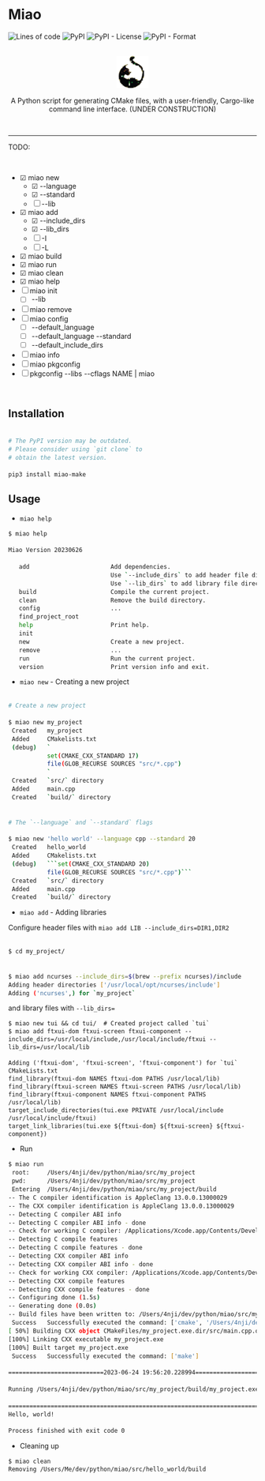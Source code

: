 # Miao

![Lines of code](https://img.shields.io/tokei/lines/github/anzhi0708/miao)  ![PyPI](https://img.shields.io/pypi/v/miao-make)  ![PyPI - License](https://img.shields.io/pypi/l/miao-make)  ![PyPI - Format](https://img.shields.io/pypi/format/miao-make)

<br>

<div align="center">

  <img src="miao.png" alt="Miao Logo" width="13%"/>

  <p>A Python script for generating CMake files, with a user-friendly, Cargo-like command line interface. (UNDER CONSTRUCTION)</p>

</div>

<br>

---

TODO:

<br>

- ☑ miao new
  - ☑ --language
  - ☑ --standard 
  - ☐ --lib
- ☑ miao add
  - ☑ --include_dirs
  - ☑ --lib_dirs
  - ☐ -I
  - ☐ -L
- ☑ miao build
- ☑ miao run
- ☑ miao clean
- ☑ miao help
- ☐ miao init
  - ☐ --lib
- ☐ miao remove
- ☐ miao config
  - ☐ --default_language
  - ☐ --default_language --standard
  - ☐ --default_include_dirs
- ☐ miao info
- ☐ miao pkgconfig
- ☐ pkgconfig --libs --cflags NAME | miao

<br>

## Installation

```bash

# The PyPI version may be outdated.
# Please consider using `git clone` to 
# obtain the latest version.

pip3 install miao-make
```

## Usage

- `miao help`

```bash
$ miao help

Miao Version 20230626

   add                       Add dependencies.
                             Use `--include_dirs` to add header file directories.
                             Use `--lib_dirs` to add library file directories.
   build                     Compile the current project.
   clean                     Remove the build directory.
   config                    ...
   find_project_root
   help                      Print help.
   init
   new                       Create a new project.
   remove                    ...
   run                       Run the current project.
   version                   Print version info and exit.

```


- `miao new` - Creating a new project

```bash

# Create a new project

$ miao new my_project
 Created   my_project
 Added     CMakelists.txt
 (debug)   `
           set(CMAKE_CXX_STANDARD 17)
           file(GLOB_RECURSE SOURCES "src/*.cpp")
           `
 Created   `src/` directory
 Added     main.cpp
 Created   `build/` directory


# The `--language` and `--standard` flags

$ miao new 'hello world' --language cpp --standard 20
 Created   hello_world
 Added     CMakelists.txt
 (debug)   ```set(CMAKE_CXX_STANDARD 20)
           file(GLOB_RECURSE SOURCES "src/*.cpp")```
 Created   `src/` directory
 Added     main.cpp
 Created   `build/` directory
```


- `miao add` - Adding libraries

Configure header files with `miao add LIB --include_dirs=DIR1,DIR2`

```bash

$ cd my_project/


$ miao add ncurses --include_dirs=$(brew --prefix ncurses)/include
Adding header directories ['/usr/local/opt/ncurses/include']
Adding ('ncurses',) for `my_project`

```

and library files with `--lib_dirs=`

```
$ miao new tui && cd tui/  # Created project called `tui`
$ miao add ftxui-dom ftxui-screen ftxui-component --include_dirs=/usr/local/include,/usr/local/include/ftxui --lib_dirs=/usr/local/lib

Adding ('ftxui-dom', 'ftxui-screen', 'ftxui-component') for `tui`
CMakeLists.txt
find_library(ftxui-dom NAMES ftxui-dom PATHS /usr/local/lib)
find_library(ftxui-screen NAMES ftxui-screen PATHS /usr/local/lib)
find_library(ftxui-component NAMES ftxui-component PATHS /usr/local/lib)
target_include_directories(tui.exe PRIVATE /usr/local/include /usr/local/include/ftxui)
target_link_libraries(tui.exe ${ftxui-dom} ${ftxui-screen} ${ftxui-component})
```


- Run

```bash
$ miao run
 root:     /Users/4nji/dev/python/miao/src/my_project
 pwd:      /Users/4nji/dev/python/miao/src/my_project
 Entering  /Users/4nji/dev/python/miao/src/my_project/build
-- The C compiler identification is AppleClang 13.0.0.13000029
-- The CXX compiler identification is AppleClang 13.0.0.13000029
-- Detecting C compiler ABI info
-- Detecting C compiler ABI info - done
-- Check for working C compiler: /Applications/Xcode.app/Contents/Developer/Toolchains/XcodeDefault.xctoolchain/usr/bin/cc - skipped
-- Detecting C compile features
-- Detecting C compile features - done
-- Detecting CXX compiler ABI info
-- Detecting CXX compiler ABI info - done
-- Check for working CXX compiler: /Applications/Xcode.app/Contents/Developer/Toolchains/XcodeDefault.xctoolchain/usr/bin/c++ - skipped
-- Detecting CXX compile features
-- Detecting CXX compile features - done
-- Configuring done (1.5s)
-- Generating done (0.0s)
-- Build files have been written to: /Users/4nji/dev/python/miao/src/my_project/build
 Success   Successfully executed the command: ['cmake', '/Users/4nji/dev/python/miao/src/my_project']
[ 50%] Building CXX object CMakeFiles/my_project.exe.dir/src/main.cpp.o
[100%] Linking CXX executable my_project.exe
[100%] Built target my_project.exe
 Success   Successfully executed the command: ['make']

===========================2023-06-24 19:56:20.228994==========================

Running /Users/4nji/dev/python/miao/src/my_project/build/my_project.exe

===============================================================================
Hello, world!

Process finished with exit code 0

```


- Cleaning up

```
$ miao clean
Removing /Users/Me/dev/python/miao/src/hello_world/build

```
